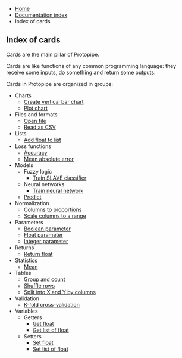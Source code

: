 <ul class="breadcrumb">
    <li><a href="">Home</a></li>
    <li><a href="documentation">Documentation index</a></li>
    <li>Index of cards</li>
</ul>

## Index of cards

Cards are the main pillar of Protopipe.

Cards are like functions of any common programming language: they receive some inputs, do something and return some outputs.

Cards in Protopipe are organized in groups:

* Charts
    * [Create vertical bar chart](cards/createVerticalBarChart)
    * [Plot chart](cards/plotChart)
* Files and formats
    * [Open file](cards/openFile)
    * [Read as CSV](cards/readAsCSV)
* Lists
    * [Add float to list](cards/addFloatToList)
* Loss functions
    * [Accuracy](cards/accuracy)
    * [Mean absolute error](cards/meanAbsoluteError)
* Models
    * Fuzzy logic
        * [Train SLAVE classifier](cards/trainSLAVEClassifier)
    * Neural networks
        * [Train neural network](cards/trainNeuralNetwork)
    * [Predict](cards/predict)
* Normalization
    * [Columns to proportions](cards/columnsToProportions)
    * [Scale columns to a range](cards/scaleColumnsToARange)
* Parameters
    * [Boolean parameter](cards/parameterBoolean)
    * [Float parameter](cards/parameterFloat)
    * [Integer parameter](cards/parameterInteger)
* Returns
    * [Return float](cards/returnFloat)
* Statistics
    * [Mean](cards/mean)
* Tables
    * [Group and count](cards/groupAndCount)
    * [Shuffle rows](cards/shuffleRows)
    * [Split into X and Y by columns](cards/splitIntoXAndYByColumns)
* Validation
    * [K-fold cross-validation](cards/kFoldCrossValidation)
* Variables
    * Getters
        * [Get float](cards/getFloat_1)
        * [Get list of float](cards/getFloat_n)
    * Setters
        * [Set float](cards/setFloat_1)
        * [Set list of float](cards/setFloat_n)
